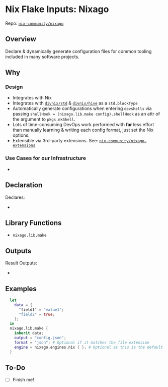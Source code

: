 # Nix Flake Inputs: Nixago

Repo: [`nix-community/nixago`](https://github.com/nix-community/nixago)


## Overview

Declare & dynamically generate configuration files for common tooling included in many software projects.

## Why

### Design

- Integrates with Nix
- Integrates with [`divnix/std`](https://github.com/divnix/std) & [`divnix/hive`](https://github.com/divnix/hive) as a `std.blockType`
- Automatically generate configurations when entering `devshells` via passing `shellHook = (nixago.lib.make config).shellHook` as an attr of the argument to `pkgs.mkShell`.
- Lots of time-consuming DevOps work performed with **far** less effort than manually learning & writing each config format, just set the Nix options.
- Extensible via 3rd-party extensions. See: [`nix-community/nixago-extensions`](https://github.com/nix-community/nixago-extensions)

### Use Cases for our Infrastructure

-

## Declaration

Declares:

-


## Library Functions

- `nixago.lib.make`

## Outputs

Result Outputs:

-


## Examples

```nix
  let
    data = {
      "field1" = "value1";
      "field2" = true;
    };
  in
  nixago.lib.make {
    inherit data;
    output = "config.json";
    format = "json"; # Optional if it matches the file extension
    engine = nixago.engines.nix { }; # Optional as this is the default engine
  }
```


## To-Do

- [ ] Finish me!
